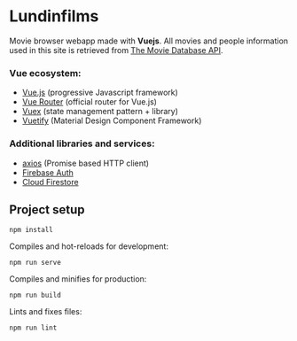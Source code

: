 # Lundinfilms

Movie browser webapp made with **Vuejs**. 
All movies and people information used in this site is retrieved from [The Movie Database API](https://developers.themoviedb.org/3/getting-started/introduction).

### Vue ecosystem:
- [Vue.js](https://vuejs.org/v2/guide/) (progressive Javascript framework)
- [Vue Router](https://router.vuejs.org/) (official router for Vue.js)
- [Vuex](https://vuex.vuejs.org/) (state management pattern + library) 
- [Vuetify](https://vuetifyjs.com/en/) (Material Design Component Framework)

### Additional libraries and services:
- [axios](https://github.com/axios/axios) (Promise based HTTP client)
- [Firebase Auth](https://firebase.google.com/docs/auth)
- [Cloud Firestore](https://firebase.google.com/docs/firestore)


## Project setup
```
npm install
```
Compiles and hot-reloads for development:
```
npm run serve
```
Compiles and minifies for production:
```
npm run build
```
Lints and fixes files:
```
npm run lint
```
